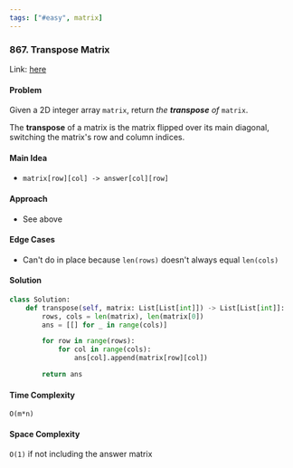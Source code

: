 ```yaml
---
tags: ["#easy", matrix]
---
```

### 867. Transpose Matrix

Link: [here](https://leetcode.com/problems/transpose-matrix/description/)

#### Problem
Given a 2D integer array `matrix`, return _the **transpose** of_ `matrix`.

The **transpose** of a matrix is the matrix flipped over its main diagonal, switching the matrix's row and column indices.

#### Main Idea
- `matrix[row][col] -> answer[col][row]`

#### Approach
- See above

#### Edge Cases
- Can't do in place because `len(rows)` doesn't always equal `len(cols)`

#### Solution
```python 
class Solution:
    def transpose(self, matrix: List[List[int]]) -> List[List[int]]:
        rows, cols = len(matrix), len(matrix[0])
        ans = [[] for _ in range(cols)]

        for row in range(rows):
            for col in range(cols):
                ans[col].append(matrix[row][col])

        return ans
```

#### Time Complexity
`O(m*n)`

#### Space Complexity
`O(1)` if not including the answer matrix


